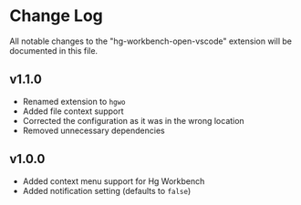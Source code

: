 # Change Log
All notable changes to the "hg-workbench-open-vscode" extension will be documented in this file.

## v1.1.0
- Renamed extension to `hgwo`
- Added file context support
- Corrected the configuration as it was in the wrong location
- Removed unnecessary dependencies

## v1.0.0
- Added context menu support for Hg Workbench
- Added notification setting (defaults to `false`)